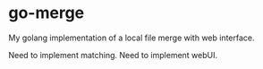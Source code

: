 # go-merge
My golang implementation of a local file merge with web interface.

Need to implement matching.
Need to implement webUI.
